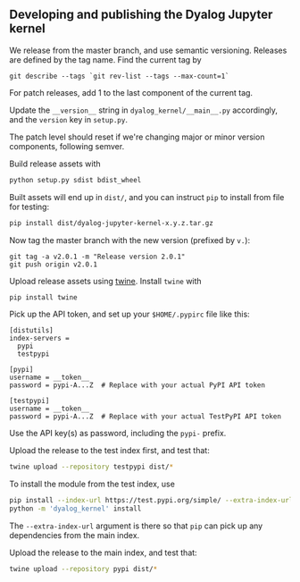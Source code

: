 ## Developing and publishing the Dyalog Jupyter kernel

We release from the master branch, and use semantic versioning. Releases are defined by the tag name. Find the current tag by

```
git describe --tags `git rev-list --tags --max-count=1`
```

For patch releases, add 1 to the last component of the current tag. 

Update the `__version__` string in `dyalog_kernel/__main__.py` accordingly, and the `version` key in `setup.py`.

The patch level should reset if we're changing major or minor version components, following semver.

Build release assets with

```sh
python setup.py sdist bdist_wheel
```

Built assets will end up in `dist/`, and you can instruct `pip` to install from file for testing:

```sh
pip install dist/dyalog-jupyter-kernel-x.y.z.tar.gz
```

Now tag the master branch with the new version (prefixed by `v.`):

```
git tag -a v2.0.1 -m "Release version 2.0.1"
git push origin v2.0.1
```

Upload release assets using [twine](https://twine.readthedocs.io/en/stable/). Install `twine` with 

```sh
pip install twine
```

Pick up the API token, and set up your `$HOME/.pypirc` file like this:

```
[distutils]
index-servers =
  pypi
  testpypi

[pypi]
username = __token__
password = pypi-A...Z  # Replace with your actual PyPI API token

[testpypi]
username = __token__
password = pypi-A...Z  # Replace with your actual TestPyPI API token
```

Use the API key(s) as password, including the `pypi-` prefix.

Upload the release to the test index first, and test that:

```sh
twine upload --repository testpypi dist/*
```

To install the module from the test index, use

```sh
pip install --index-url https://test.pypi.org/simple/ --extra-index-url https://pypi.org/simple dyalog-jupyter-kernel[==2.0.1]
python -m 'dyalog_kernel' install
```
The `--extra-index-url` argument is there so that `pip` can pick up any dependencies from the main index.

Upload the release to the main index, and test that:

```sh
twine upload --repository pypi dist/*
```